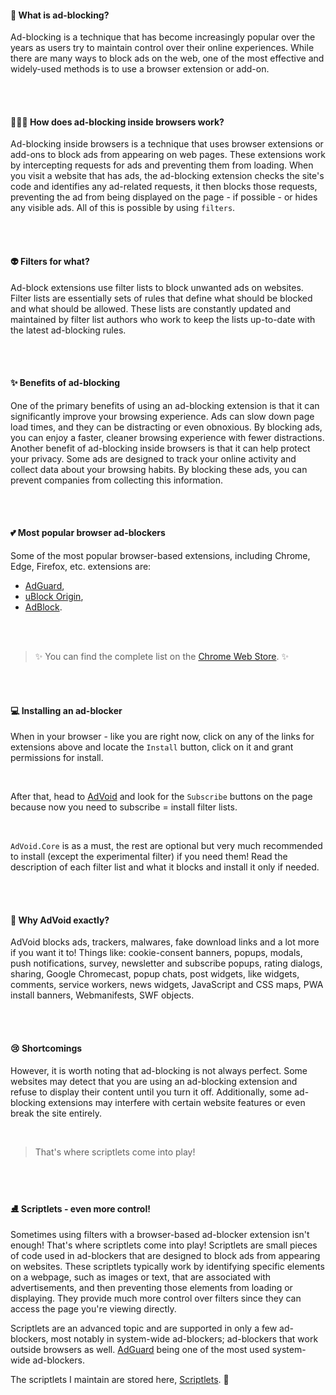 #### 🤔 What is ad-blocking?

Ad-blocking is a technique that has become increasingly popular over the years as users try to maintain control over their online experiences. While there are many ways to block ads on the web, one of the most effective and widely-used methods is to use a browser extension or add-on.

<br>
<br>

#### 🕵🏼‍♂️ How does ad-blocking inside browsers work?

Ad-blocking inside browsers is a technique that uses browser extensions or add-ons to block ads from appearing on web pages. These extensions work by intercepting requests for ads and preventing them from loading. When you visit a website that has ads, the ad-blocking extension checks the site's code and identifies any ad-related requests, it then blocks those requests, preventing the ad from being displayed on the page - if possible - or hides any visible ads. All of this is possible by using `filters`.

<br>
<br>

#### 👽 Filters for what?

Ad-block extensions use filter lists to block unwanted ads on websites. Filter lists are essentially sets of rules that define what should be blocked and what should be allowed. These lists are constantly updated and maintained by filter list authors who work to keep the lists up-to-date with the latest ad-blocking rules.

<br>
<br>

#### ✨ Benefits of ad-blocking

One of the primary benefits of using an ad-blocking extension is that it can significantly improve your browsing experience. Ads can slow down page load times, and they can be distracting or even obnoxious. By blocking ads, you can enjoy a faster, cleaner browsing experience with fewer distractions.
<br>
Another benefit of ad-blocking inside browsers is that it can help protect your privacy. Some ads are designed to track your online activity and collect data about your browsing habits. By blocking these ads, you can prevent companies from collecting this information.

<br>
<br>

#### 💕 Most popular browser ad-blockers

Some of the most popular browser-based extensions, including Chrome, Edge, Firefox, etc. extensions are:

- [AdGuard](https://chrome.google.com/webstore/detail/adguard-adblocker/bgnkhhnnamicmpeenaelnjfhikgbkllg?hl=en),
- [uBlock Origin](https://chrome.google.com/webstore/detail/ublock-origin/cjpalhdlnbpafiamejdnhcphjbkeiagm?hl=en),
- [AdBlock](https://chrome.google.com/webstore/detail/adblock-%E2%80%94-best-ad-blocker/gighmmpiobklfepjocnamgkkbiglidom?hl=en).

<br>
<br>

> ✨ You can find the complete list on the [Chrome Web Store](https://chrome.google.com/webstore/search/adblock?hl=en). ✨

<br>
<br>

#### 💻 Installing an ad-blocker

When in your browser - like you are right now, click on any of the links for extensions above and locate the `Install` button, click on it and grant permissions for install.

<br>

After that, head to [AdVoid](https://github.com/igorskyflyer/ad-void/blob/main/README.md) and look for the `Subscribe` buttons on the page because now you need to subscribe = install filter lists.

<br>

`AdVoid.Core` is as a must, the rest are optional but very much recommended to install (except the experimental filter) if you need them! Read the description of each filter list and what it blocks and install it only if needed.

<br>
<br>

#### 💎 Why AdVoid exactly?

AdVoid blocks ads, trackers, malwares, fake download links and a lot more if you want it to! Things like: cookie-consent banners, popups, modals, push notifications, survey, newsletter and subscribe popups, rating dialogs, sharing, Google Chromecast, popup chats, post widgets, like widgets, comments, service workers, news widgets, JavaScript and CSS maps, PWA install banners, Webmanifests, SWF objects.

<br>
<br>

#### 😢 Shortcomings

However, it is worth noting that ad-blocking is not always perfect. Some websites may detect that you are using an ad-blocking extension and refuse to display their content until you turn it off. Additionally, some ad-blocking extensions may interfere with certain website features or even break the site entirely.

<br>

> That's where scriptlets come into play!

<br>
<br>

#### ⛸ Scriptlets - even more control!

Sometimes using filters with a browser-based ad-blocker extension isn't enough! That's where scriptlets come into play! Scriptlets are small pieces of code used in ad-blockers that are designed to block ads from appearing on websites. These scriptlets typically work by identifying specific elements on a webpage, such as images or text, that are associated with advertisements, and then preventing those elements from loading or displaying. They provide much more control over filters since they can access the page you're viewing directly.

Scriptlets are an advanced topic and are supported in only a few ad-blockers, most notably in system-wide ad-blockers; ad-blockers that work outside browsers as well. [AdGuard](https://adguard.com) being one of the most used system-wide ad-blockers.

The scriptlets I maintain are stored here, [Scriptlets](https://github.com/igorskyflyer/ad-void/tree/main/scriptlets). 🥳
